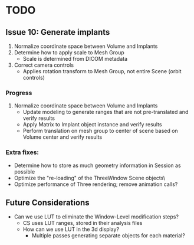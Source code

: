 # TODO

## Issue 10: Generate implants

1. Normalize coordinate space between Volume and Implants
2. Determine how to apply scale to Mesh Group
	- Scale is determined from DICOM metadata
3. Correct camera controls
 	- Applies rotation transform to Mesh Group, not entire Scene (orbit controls)

### Progress

1. Normalize coordinate space between Volume and Implants
	- Update modeling to generate ranges that are not pre-translated and verify results
	- Apply Matrix to Implant object instance and verify results
	- Perform translation on mesh group to center of scene based on Volume center and verify results

### Extra fixes:

- Determine how to store as much geometry information in Session as possible
- Optimize the "re-loading" of the ThreeWindow Scene objects\
- Optimize performance of Three rendering; remove animation calls?

## Future Considerations

- Can we use LUT to eliminate the Window-Level modification steps?
	- CS uses LUT ranges, stored in their analysis files
	- How can we use LUT in the 3d display?
		- Multiple passes generating separate objects for each material?
